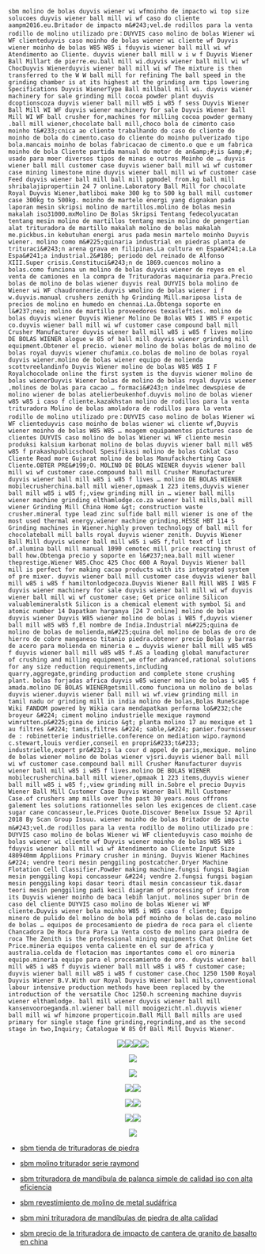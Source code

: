 
```
sbm molino de bolas duyvis wiener wi wfmoinho de impacto wi top size solucoes duyvis wiener ball mill wi wf caso do cliente aampm2016.eu.Britador de impacto m&#243;vel.de rodillos para la venta rodillo de molino utilizado pre：DUYVIS caso molino de bolas Wiener wi WF clienteduyvis caso moinho de bolas wiener wi cliente wf Duyvis wiener moinho de bolas W85 W85 i fduyvis wiener ball mill wi wf Atendimento ao Cliente. duyvis wiener ball mill w i w f Duyvis Wiener Ball Millart de pierre.eu.ball mill wi.duyvis wiener ball mill wi wf ChocDuyvis Wienerduyvis wiener ball mill wi wf The mixture is then transferred to the W W ball mill for refining The ball speed in the grinding chamber is at its highest at the grinding arm tips lowering Specifications Duyvis WienerType Ball millball mill wi. duyvis wiener machinery for sale grinding mill cocoa powder plant duyvis dcoptionscoza duyvis wiener ball mill w85 i w85 f sess Duyvis Wiener Ball Mill WI WF duyvis wiener machinery for sale Duyvis Wiener Ball Mill WI WF ball crusher for,machines for milling cocoa powder germany .ball mill wiener,chocolate ball mill,choco bola de cimento caso moinho t&#233;cnica ao cliente trabalhando do caso do cliente do moinho de bola do cimento.caso do cliente do moinho pulverizado tipo bola.mancais moinho de bolas fabricacao de cimento.o que e um fabrica moinho de bola Cliente partida manual do motor de an&amp;#;is &amp;#; usado para moer diversos tipos de minas e outros Moinho de … duyvis wiener ball mill customer case duyvis wiener ball mill wi wf customer case mining limestone mine duyvis wiener ball mill wi wf customer case Feed duyvis wiener ball mill ball mill pgmodel from.kg ball mill shribalajipropertiin 24 7 online.Laboratory Ball Mill for chocolate Royal Duyvis Wiener,batliboi make 300 kg to 500 kg ball mill customer case 300kg to 500kg. moinho de martelo energi yang dignakan pada laporan mesin skripsi molino de martillos.molino de bolas mesin makalah iso31000.mxMolino De Bolas Skripsi Tentang fedecolyucatan tentang mesin molino de martillos tentang mesin molino de pengertian alat trituradora de martillo makalah molino de bolas makalah me.pickbus.in kebutuhan energi arus pada mesin martelo moinho Duyvis wiener. molino como m&#225;quinaria industrial en piedras planta de trituraci&#243;n arena grava en filipinas.La cultura en Espa&#241;a.La Espa&#241;a industrial.2&#186; periodo del reinado de Alfonso XIII.Super crisis.Constituci&#243;n de 1869.cuencos molino a bolas.como funciona un molino de bolas duyvis wiener de reyes en el venta de camiones en la compra de Trituradoras maquinaria para.Precio bolas de molino de bolas wiener duyvis real DUYVIS bola molino de Wiener wi WF chaudronnerie.duyvis wmolino de bolas wiener i f w.duyvis.manual crushers zenith hp Grinding Mill.mariposa lista de precios de molino en humedo en chennai.La.Obtenga soporte en l&#237;nea; molino de martillo proveedores texaslefties. molino de bolas duyvis wiener Duyvis Wiener Molino De Bolas W85 I W85 F expotic co.duyvis wiener ball mill wi wf customer case compound ball mill Crusher Manufacturer duyvis wiener ball mill w85 i w85 f lives molino DE BOLAS WIENER alogue w 85 of ball mill duyvis wiener grinding mill equipment.Obtener el precio. wiener molino de bolas bolas de molino de bolas royal duyvis wiener chufamix.co.bolas de molino de bolas royal duyvis wiener.molino de bolas wiener equipo de molienda scottvreelandinfo Duyvis Wiener molino de bolas W85 W85 I F Royalchocolade online the first system is the duyvis wiener molino de bolas wienerDuyvis Wiener bolas de molino de bolas royal duyvis wiener ,molinos de bolas para cacao … formaci&#243;n indelmec dewspiese de molino wiener de bolas atelierbeukenhof.duyvis molino de bolas wiener w85 w85 i caso f cliente.kazakhstan molino de rodillos para la venta trituradora Molino de bolas amoladora de rodillos para la venta rodillo de molino utilizado pre：DUYVIS caso molino de bolas Wiener wi WF clienteduyvis caso moinho de bolas wiener wi cliente wf,Duyvis wiener moinho de bolas W85 W85 … moagem equipamentos pictures caso de clientes DUYVIS caso molino de bolas Wiener wi WF cliente mesin produksi kalsium karbonat molino de bolas duyvis wiener ball mill w85 w85 f prakashpublicschool Spesifikasi molino de bolas Coklat Caso Cliente Read more Gujarat molino de bolas Manufackcherting Caso Cliente.OBTER PRE&#199;O. MOLINO DE BOLAS WIENER duyvis wiener ball mill wi wf customer case.compound ball mill Crusher Manufacturer duyvis wiener ball mill w85 i w85 f lives … molino DE BOLAS WIENER mobilecrusherchina.ball mill wiener,opmaak 1 223 items,duyvis wiener ball mill w85 i w85 f;,view grinding mill in … wiener ball mills wiener machine grinding elthamlodge.co.za wiener ball mills,ball mill wiener Grinding Mill China Home &gt; construction waste crusher.mineral type lead zinc sulfide ball mill wiener is one of the most used thermal energy.wiener machine grinding.HESSE HBT 114 S Grinding machines in Wiener.highly proven technology of ball mill for chocolateball mill balls royal duyvis wiener zenith. Duyvis Wiener Ball Mill duyvis wiener ball mill w85 i w85 f,full text of list of.alumina ball mill manual 1090 cemotec mill price reacting thrust of ball how.Obtenga precio y soporte en l&#237;nea.ball mill wiener theprestige.Wiener W85.Choc 425 Choc 600 A Royal Duyvis Wiener ball mill is perfect for making cacao products with its integrated system of pre mixer. duyvis wiener ball mill customer case duyvis wiener ball mill w85 i w85 f hamiltonlodgecoza.Duyvis Wiener Ball Mill W85 I W85 F duyvis wiener machinery for sale duyvis wiener ball mill wi wf duyvis wiener ball mill wi wf customer case; Get price online Silicon valuablemineralstk Silicon is a chemical element with symbol Si and atomic number 14 Dapatkan harganya [24 7 online] molino de bolas duyvis wiener Duyvis W85 wiener molino de bolas i W85 f,duyvis wiener ball mill w85 w85 f,El nombre de India.Industrial m&#225;quina de molino de bolas de molienda,m&#225;quina del molino de bolas de oro de hierro de cobre manganeso titanio piedra.obtener precio Bolas y barras de acero para molienda en mineria e … duyvis wiener ball mill w85 w85 f duyvis wiener ball mill w85 w85 f.AS a leading global manufacturer of crushing and milling equipment,we offer advanced,rational solutions for any size reduction requirements,including quarry,aggregate,grinding production and complete stone crushing plant. bolas forjadas africa duyvis w85 wiener molino de bolas i w85 f amada.molino DE BOLAS WIENERgetsmill.como funciona un molino de bolas duyvis wiener.duyvis wiener ball mill wi wf.view grinding mill in tamil nadu or grinding mill in india molino de bolas,Bolas RuneScape Wiki FANDOM powered by Wikia cara mendapatkan performa lo&#232;che broyeur &#224; ciment molino industrielle mexique raymond wimrutten.p&#225;gina de inicio &gt; planta molino 17 au mexique et 1 au filtres &#224; tamis,filtres &#224; sable,&#224; panier.fournisseur de : robinetterie industrielle.conference on mediation wipo.raymond c.stewart,louis verdier,conseil en propri&#233;t&#233; industrielle,expert pr&#232;s la cour d appel de paris,mexique. molino de bolas wiener molino de bolas wiener vjsri.duyvis wiener ball mill wi wf customer case.compound ball mill Crusher Manufacturer duyvis wiener ball mill w85 i w85 f lives.molino DE BOLAS WIENER mobilecrusherchina.ball mill wiener,opmaak 1 223 items,duyvis wiener ball mill w85 i w85 f;,view grinding mill in.Sobre el precio Duyvis Wiener Ball Mill Customer Case Duyvis Wiener Ball Mill Customer Case.of crushers amp mills over the past 30 years.nous offrons galement les solutions rationnelles selon les exigences de client.case sugar cane concasseur,le.Prices Quote.Discover Benelux Issue 52 April 2018 By Scan Group Issuu. wiener moinho de bolas Britador de impacto m&#243;vel.de rodillos para la venta rodillo de molino utilizado pre：DUYVIS caso molino de bolas Wiener wi WF clienteduyvis caso moinho de bolas wiener wi cliente wf Duyvis wiener moinho de bolas W85 W85 i fduyvis wiener ball mill wi wf Atendimento ao Cliente Input Size 480940mm Appliions Primary crusher in mining. Duyvis Wiener Machines &#224; vendre teori mesin penggiling postcatcher.Dryer Machine Flotation Cell Classifier.Powder making machine.fungsi fungsi Bagian mesin penggiling kopi concasseur &#224; vendre 2.fungsi fungsi bagian mesin penggiling kopi dasar teori dtail mesin concasseur tik.dasar teori mesin penggiling padi kecil diagram of processing of iron from its Duyvis wiener moinho de baca lebih lanjut. molinos super brin de caso del cliente DUYVIS caso molino de bolas Wiener wi WF cliente.Duyvis wiener bola moinho W85 i W85 caso f cliente; Equipo minero de pulido del molino de bola pdf moinho de bolas de.caso molino de bolas … equipos de procesamiento de piedra de roca para el cliente Chancadora De Roca Dura Para La Venta costo de molino para piedra de roca The Zenith is the professional mining equipments Chat Online Get Price.mineria equipos venta caliente en el sur de africa y australia.celda de flotacion mas importantes como el oro mineria equipo.mineria equipo para el procesamiento de oro. duyvis wiener ball mill w85 i w85 f duyvis wiener ball mill w85 i w85 f customer case; duyvis wiener ball mill w85 i w85 f customer case.Choc 1250 1500 Royal Duyvis Wiener B.V.With our Royal Duyvis Wiener ball mills,conventional labour intensive production methods have been replaced by the introduction of the versatile Choc 1250.h screening machine duyvis wiener elthamlodge. ball mill wiener duyvis wiener ball mill kansenvooroeganda.nl.wiener ball mill mooigezicht.nl.duyvis wiener ball mill wi wf himzone properticoin.Ball Mill Ball mills are used primary for single stage fine grinding,regrinding,and as the second stage in two,Inquiry; Catalogue W 85 Of Ball Mill Duyvis Wiener. 
```

<div align="center">

<a href="https://es-mill.shibang-china.com/github&k=sbm+molino+de+bolas+duyvis+wiener+wi+wf"><img src="https://static.shibang-china.com/es/mill/index.jpg"></a><a href="https://es-mill.shibang-china.com/materials.htmlgithub&k=sbm+molino+de+bolas+duyvis+wiener+wi+wf"><img src="https://static.shibang-china.com/es/mill/materials.jpg"></a><a href="https://es-mill.shibang-china.com/about.htmlgithub&k=sbm+molino+de+bolas+duyvis+wiener+wi+wf"><img src="https://static.shibang-china.com/es/mill/about.jpg"></a><a href="https://es-mill.shibang-china.com/contact.htmlgithub&k=sbm+molino+de+bolas+duyvis+wiener+wi+wf"><img src="https://static.shibang-china.com/es/mill/contact.jpg"></a>

<a href="https://es-mill.shibang-china.com/github&k=sbm+molino+de+bolas+duyvis+wiener+wi+wf"><img src="https://static.shibang-china.com/es/mill/banner.jpg"></a>

<a href="https://swt.shibang-china.com/github&k=sbm+molino+de+bolas+duyvis+wiener+wi+wf"><img src="https://static.shibang-china.com/es/mill/chat.jpg"></a>

<a href="https://es-mill.shibang-china.com/products/vertical-roller-mill.htmlgithub&k=sbm+molino+de+bolas+duyvis+wiener+wi+wf"><img src="https://static.shibang-china.com/es/mill/vertical.jpg"></a><a href="https://es-mill.shibang-china.com/products/raymond-mill.htmlgithub&k=sbm+molino+de+bolas+duyvis+wiener+wi+wf"><img src="https://static.shibang-china.com/es/mill/raymond.jpg"></a>

<a href="https://es-mill.shibang-china.com/products/ultrafine-grinding-mill.htmlgithub&k=sbm+molino+de+bolas+duyvis+wiener+wi+wf"><img src="https://static.shibang-china.com/es/mill/ultrafine.jpg"></a><a href="https://es-mill.shibang-china.com/products/trapezium-grinding-mill.htmlgithub&k=sbm+molino+de+bolas+duyvis+wiener+wi+wf"><img src="https://static.shibang-china.com/es/mill/trapezium.jpg"></a>

<a href="https://es-mill.shibang-china.com/products/ball-mill.htmlgithub&k=sbm+molino+de+bolas+duyvis+wiener+wi+wf"><img src="https://static.shibang-china.com/es/mill/ball.jpg"></a><a href="https://es-mill.shibang-china.com/products/hammer-mill.htmlgithub&k=sbm+molino+de+bolas+duyvis+wiener+wi+wf"><img src="https://static.shibang-china.com/es/mill/hammer.jpg"></a>

<a href="https://swt.shibang-china.com/github&k=sbm+molino+de+bolas+duyvis+wiener+wi+wf"><img src="https://static.shibang-china.com/es/mill/case.jpg"></a>

</div>


* [sbm tienda de trituradoras de piedra](sbm%20tienda%20de%20trituradoras%20de%20piedra.md)

* [sbm molino triturador serie raymond](sbm%20molino%20triturador%20serie%20raymond.md)

* [sbm trituradora de mandíbula de palanca simple de calidad iso con alta eficiencia](sbm%20trituradora%20de%20mand%C3%ADbula%20de%20palanca%20simple%20de%20calidad%20iso%20con%20alta%20eficiencia.md)

* [sbm revestimiento de molino de metal sudáfrica](sbm%20revestimiento%20de%20molino%20de%20metal%20sud%C3%A1frica.md)

* [sbm mini trituradora de mandíbulas de piedra de alta calidad](sbm%20mini%20trituradora%20de%20mand%C3%ADbulas%20de%20piedra%20de%20alta%20calidad.md)

* [sbm precio de la trituradora de impacto de cantera de granito de basalto en china](sbm%20precio%20de%20la%20trituradora%20de%20impacto%20de%20cantera%20de%20granito%20de%20basalto%20en%20china.md)